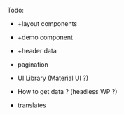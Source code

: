 Todo:

- +layout components
- +demo component
- +header data
- pagination


- UI Library  (Material UI ?)
- How to get data ? (headless WP ?)
- translates